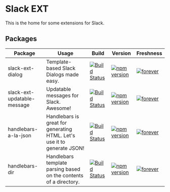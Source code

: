 # Slack EXT
This is the home for some extensions for Slack.

## Packages
| Package | Usage | Build | Version | Freshness |
|-----------------------------|-------------------------------------------------------------------------|-------------------------------------------------------------------------------------------------------------------------------|----------------------------------------------------------------------------------------------------------------------------------|----------------------------------------------------------------------------------------------------------------------------------------------|
| slack-ext-dialog | Template-based Slack Dialogs made easy. | [![Build Status](https://travis-ci.org/KeesCBakker/slack-ext.svg?branch=master)](https://travis-ci.org/KeesCBakker/slack-ext) | [![npm version](https://badge.fury.io/js/slack-ext-dialog.svg)](https://badge.fury.io/js/slack-ext-dialog) | [![forever](https://david-dm.org/KeesCBakker/slack-ext-dialog.svg)](https://david-dm.org/KeesCBakker/slack-ext-dialog) |
| slack-ext-updatable-message | Updatable messages for Slack. Awesome! | [![Build Status](https://travis-ci.org/KeesCBakker/slack-ext.svg?branch=master)](https://travis-ci.org/KeesCBakker/slack-ext) | [![npm version](https://badge.fury.io/js/slack-ext-updatable-message.svg)](https://badge.fury.io/js/slack-ext-updatable-message) | [![forever](https://david-dm.org/KeesCBakker/slack-ext-updatable-message.svg)](https://david-dm.org/KeesCBakker/slack-ext-updatable-message) |
| handlebars-a-la-json | Handlebars is great for generating HTML. Let's use it to generate JSON! | [![Build Status](https://travis-ci.org/KeesCBakker/slack-ext.svg?branch=master)](https://travis-ci.org/KeesCBakker/slack-ext) | [![npm version](https://badge.fury.io/js/handlebars-a-la-json.svg)](https://badge.fury.io/js/handlebars-a-la-json) | [![forever](https://david-dm.org/KeesCBakker/handlebars-a-la-json.svg)](https://david-dm.org/KeesCBakker/handlebars-a-la-json) |
| handlebars-dir | Handlebars template parsing based on the contents of a directory. | [![Build Status](https://travis-ci.org/KeesCBakker/slack-ext.svg?branch=master)](https://travis-ci.org/KeesCBakker/slack-ext) | [![npm version](https://badge.fury.io/js/handlebars-dir.svg)](https://badge.fury.io/js/handlebars-dir) | [![forever](https://david-dm.org/KeesCBakker/handlebars-dir.svg)](https://david-dm.org/KeesCBakker/handlebars-dir) |